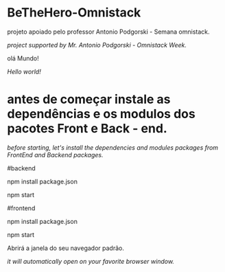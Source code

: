 # BeTheHero-Omnistack
projeto apoiado pelo professor Antonio Podgorski - Semana omnistack.

_project supported by Mr. Antonio Podgorski - Omnistack Week._

olá Mundo!

_Hello world!_

# antes de começar instale as dependências e os modulos dos pacotes Front e Back - end.

_before starting, let's install the dependencies and modules packages from FrontEnd and Backend packages._

#backend

npm install package.json

npm start

#frontend

npm install package.json

npm start

Abrirá a janela do seu navegador padrão.

_it will automatically open on your favorite browser window._
